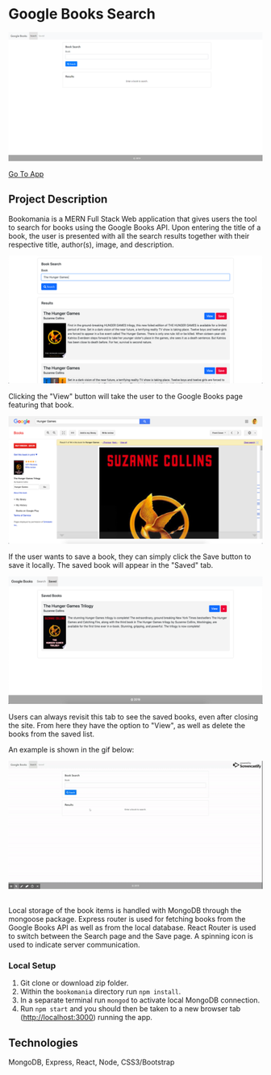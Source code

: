 # Google Books Search

![Splash Page](./media/splash-page-min.png)

[Go To App](https://bookomania.herokuapp.com/)

## Project Description

Bookomania is a MERN Full Stack Web application that gives users the tool to search for books using the Google Books API. Upon entering the title of a book, the user is presented with all the search results together with their respective title, author(s), image, and description.

![Search Feature](./media/search.png)

Clicking the "View" button will take the user to the Google Books page featuring that book.

![Search Feature](./media/link.png)

If the user wants to save a book, they can simply click the Save button to save it locally. The saved book will appear in the "Saved" tab.

![Search Feature](./media/saved.png)

Users can always revisit this tab to see the saved books, even after closing the site. From here they have the option to "View", as well as delete the books from the saved list.

An example is shown in the gif below:

<div align="center"><img alt="App Usage Gif" src="./media/app-usage.gif"></div><br />

Local storage of the book items is handled with MongoDB through the mongoose package. Express router is used for fetching books from the Google Books API as well as from the local database. React Router is used to switch between the Search page and the Save page. A spinning icon is used to indicate server communication.

### Local Setup

1. Git clone or download zip folder.
1. Within the `bookomania` directory run `npm install`.
1. In a separate terminal run `mongod` to activate local MongoDB connection.
1. Run `npm start` and you should then be taken to a new browser tab ([http://localhost:3000](http://localhost:3000)) running the app.

## Technologies

MongoDB, Express, React, Node, CSS3/Bootstrap
